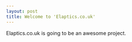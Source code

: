 ```yaml
---
layout: post
title: Welcome to 'Elaptics.co.uk'
---
```


Elaptics.co.uk is going to be an awesome project.
